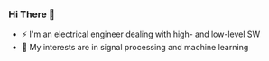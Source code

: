 ### Hi There 👋
- ⚡ I'm an electrical engineer dealing with high- and low-level SW
- 🌟 My interests are in signal processing and machine learning